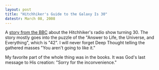 ```yaml
---
layout: post
title: "Hitchhiker's Guide to the Galaxy Is 30"
datestr: March 08, 2008
---
```


A <a href="http://news.bbc.co.uk/1/hi/magazine/7283155.stm">story from the BBC</a> about the Hitchhiker's radio show turning 30. The story mostly goes into the puzzle of the "Answer to Life, the Universe, and Everything", which is "42".  I will never forget Deep Thought telling the gathered masses "You aren't going to like it."

My favorite part of the whole thing was in the books.  It was God's last message to His creation: "Sorry for the inconvenience."

